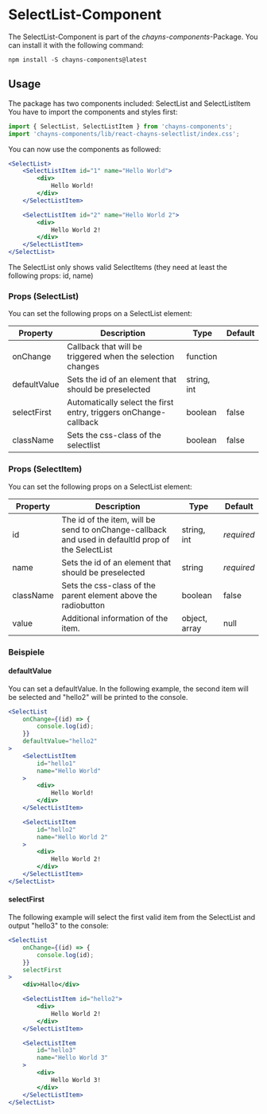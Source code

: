 # SelectList-Component #

The SelectList-Component is part of the *chayns-components*-Package. You can install it with the following command:

    npm install -S chayns-components@latest


## Usage ##
The package has two components included: SelectList and SelectListItem
You have to import the components and styles first:

```jsx
import { SelectList, SelectListItem } from 'chayns-components';
import 'chayns-components/lib/react-chayns-selectlist/index.css';
```


You can now use the components as followed:
```jsx
<SelectList>
	<SelectListItem id="1" name="Hello World">
		<div>
			Hello World!
		</div>
	</SelectListItem>

	<SelectListItem id="2" name="Hello World 2">
		<div>
			Hello World 2!
		</div>
	</SelectListItem>
</SelectList>
```

The SelectList only shows valid SelectItems (they need at least the following props: id, name)

### Props (SelectList) ###
You can set the following props on a SelectList element:

| Property     | Description                                                                   | Type        | Default      |
|--------------|-------------------------------------------------------------------------------|-------------|--------------|
| onChange     | Callback that will be triggered when the selection changes                    | function    |              |
| defaultValue | Sets the id of an element that should be preselected                          | string, int |              |
| selectFirst  | Automatically select the first entry, triggers onChange-callback              | boolean     |  false       |
| className    | Sets the css-class of the selectlist                                          | boolean     |  false       |


### Props (SelectItem) ###
You can set the following props on a SelectList element:

| Property  | Description                                                                                         | Type            | Default    |
|-----------|-----------------------------------------------------------------------------------------------------|-----------------|------------|
| id        | The id of the item, will be send to onChange-callback and used in defaultId prop of the SelectList  | string, int     | *required* |
| name      | Sets the id of an element that should be preselected                                                | string          | *required* |
| className | Sets the css-class of the parent element above the radiobutton                                      | boolean         | false      |
| value     | Additional information of the item.                                                                 | object, array   | null       |

### Beispiele ###
#### defaultValue ####
You can set a defaultValue. In the following example, the second item will be selected and "hello2" will be printed to the console.
```jsx
<SelectList
    onChange={(id) => {
        console.log(id);
    }}
    defaultValue="hello2"
>
    <SelectListItem
        id="hello1"
        name="Hello World"
    >
        <div>
            Hello World!
        </div>
    </SelectListItem>

    <SelectListItem
        id="hello2"
        name="Hello World 2"
    >
        <div>
            Hello World 2!
        </div>
    </SelectListItem>
</SelectList>
```
#### selectFirst ####
The following example will select the first valid item from the SelectList and output "hello3" to the console:
```jsx
<SelectList
    onChange={(id) => {
        console.log(id);
    }}
    selectFirst
>		
    <div>Hallo</div>

    <SelectListItem id="hello2">
        <div>
            Hello World 2!
        </div>
    </SelectListItem>

    <SelectListItem
        id="hello3"
        name="Hello World 3"
    >
        <div>
            Hello World 3!
        </div>
    </SelectListItem>
</SelectList>
```

